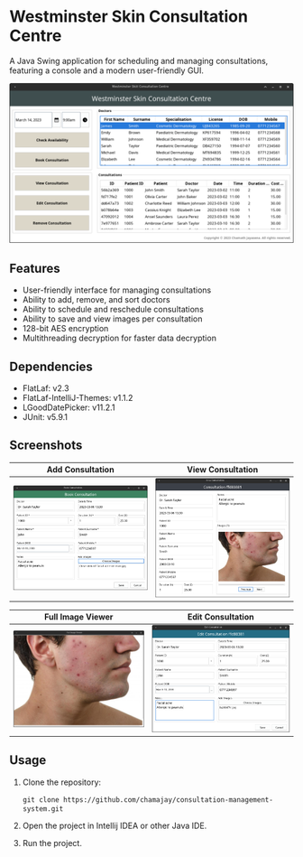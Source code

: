 # Westminster Skin Consultation Centre
A Java Swing application for scheduling and managing consultations, featuring a console and a modern user-friendly GUI.

<p align="center">
  <img alt="WSCC in action" src="screenshots/ss_1.png">
</p>

## Features
- User-friendly interface for managing consultations
- Ability to add, remove, and sort doctors
- Ability to schedule and reschedule consultations
- Ability to save and view images per consultation
- 128-bit AES encryption
- Multithreading decryption for faster data decryption

## Dependencies
- FlatLaf: v2.3
- FlatLaf-IntelliJ-Themes: v1.1.2
- LGoodDatePicker: v11.2.1
- JUnit: v5.9.1

## Screenshots
|             Add Consultation              |             View Consultation              |
|:-----------------------------------------:|:------------------------------------------:|
| ![Add consultation](screenshots/ss_2.png) | ![View consultation](screenshots/ss_3.png) |

|             Full Image Viewer              |             Edit Consultation              |
|:------------------------------------------:|:------------------------------------------:|
| ![Full image viewer](screenshots/ss_4.png) | ![Edit consultation](screenshots/ss_5.png) |

## Usage
1. Clone the repository: 

    ```
    git clone https://github.com/chamajay/consultation-management-system.git
    ```

2. Open the project in Intellij IDEA or other Java IDE.
3. Run the project.
